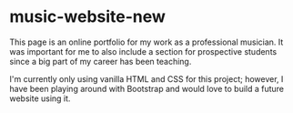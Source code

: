 # music-website-new

This page is an online portfolio for my work as a professional musician. It was important for me to also include a section for prospective students since a big part of my career has been teaching.

I'm currently only using vanilla HTML and CSS for this project; however, I have been playing around with Bootstrap and would love to build a future website using it.
